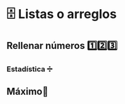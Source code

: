 # 🗄️ Listas o arreglos

## Rellenar números 1️⃣2️⃣3️⃣

<script src="https://gist.github.com/sivanahamer/a4542c9b15daf1a1e37f68022b54d2b5.js?file=rellenar.py"></script>

### Estadística ➗

<script src="https://gist.github.com/sivanahamer/c9b9ff9fdd251a82c81f26bcbff1f7a4.js?file=estadisticas.py"></script>

## Máximo🔺

<script src="https://gist.github.com/sivanahamer/c9b9ff9fdd251a82c81f26bcbff1f7a4.js?file=maximo.py"></script>